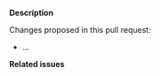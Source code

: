 <!-- Thank you for your contribution. Before you submit the pull request:
1. Follow contributing guidelines, templates, the recommended Git workflow, and any related documentation.
2. Read and submit the required Contributor Licence Agreements (https://github.com/kyma-project/community/blob/main/docs/contributing/02-contributing.md#agreements-and-licenses).
3. Test your changes and attach their results to the pull request.
4. Update the relevant documentation.
-->

**Description**

Changes proposed in this pull request:

- ...

**Related issues**
<!-- If you refer to a particular issue, provide its number. For example, `Resolves #123`, `Fixes #43`, or `See also #33`. -->

